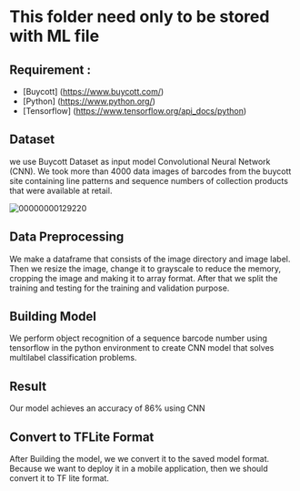 This folder need only to be stored with ML file
==
## Requirement :
- [Buycott] (https://www.buycott.com/)
- [Python] (https://www.python.org/)
- [Tensorflow] (https://www.tensorflow.org/api_docs/python)

## Dataset
we use Buycott Dataset as input model Convolutional Neural Network (CNN). We took more than 4000 data images of barcodes from the buycott site containing line patterns and sequence numbers of collection products that were available at retail.

![00000000129220](https://user-images.githubusercontent.com/89289597/173224825-23114d06-c109-428d-9819-1636ac30eb28.png)


## Data Preprocessing
We make a dataframe that consists of the image directory and image label. Then we resize the image, change it to grayscale to reduce the memory, cropping the image and making it to array format. After that we split the training and testing for the training and validation purpose.

## Building Model
We perform object recognition of a sequence barcode number using tensorflow in the python environment to create CNN model that solves multilabel classification problems.

## Result
Our model achieves an accuracy of 86% using CNN


## Convert to TFLite Format
After Building the model, we we convert it to the saved model format. Because we want to deploy it in a mobile application, then we should convert it to TF lite format.

